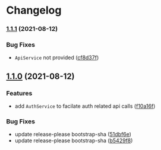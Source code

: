 # Changelog

### [1.1.1](https://www.github.com/rabraghib/ngaox/compare/ngaox-v1.1.0...ngaox-v1.1.1) (2021-08-12)


### Bug Fixes

* `ApiService` not provided ([cf8d37f](https://www.github.com/rabraghib/ngaox/commit/cf8d37fd4fc6d34b6539d873077441b3741fd219))

## [1.1.0](https://www.github.com/rabraghib/ngaox/compare/ngaox-v1.0.0...ngaox-v1.1.0) (2021-08-12)


### Features

* add `AuthService` to facilate auth related api calls ([f10a16f](https://www.github.com/rabraghib/ngaox/commit/f10a16f07e54c01ddd09b522a8487dd0c7f2b03f))


### Bug Fixes

* update release-please bootstrap-sha ([51dbf6e](https://www.github.com/rabraghib/ngaox/commit/51dbf6e7e913d95c7d5e77669b026bf8ad633947))
* update release-please bootstrap-sha ([b5429f8](https://www.github.com/rabraghib/ngaox/commit/b5429f8c45c4060dfa6d1d4766a3d0b470f50e17))
